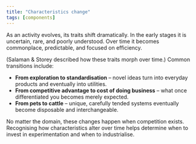 ```yaml
---
title: "Characteristics change"
tags: [components]
---
```



As an activity evolves, its traits shift dramatically. In the early stages it is uncertain, rare, and poorly understood. Over time it becomes commonplace, predictable, and focused on efficiency.

(Salaman & Storey described how these traits morph over time.)
Common transitions include:

- **From exploration to standardisation** – novel ideas turn into everyday products and eventually into utilities.
- **From competitive advantage to cost of doing business** – what once differentiated you becomes merely expected.
- **From pets to cattle** – unique, carefully tended systems eventually become disposable and interchangeable.

No matter the domain, these changes happen when competition exists. Recognising how characteristics alter over time helps determine when to invest in experimentation and when to industrialise.
